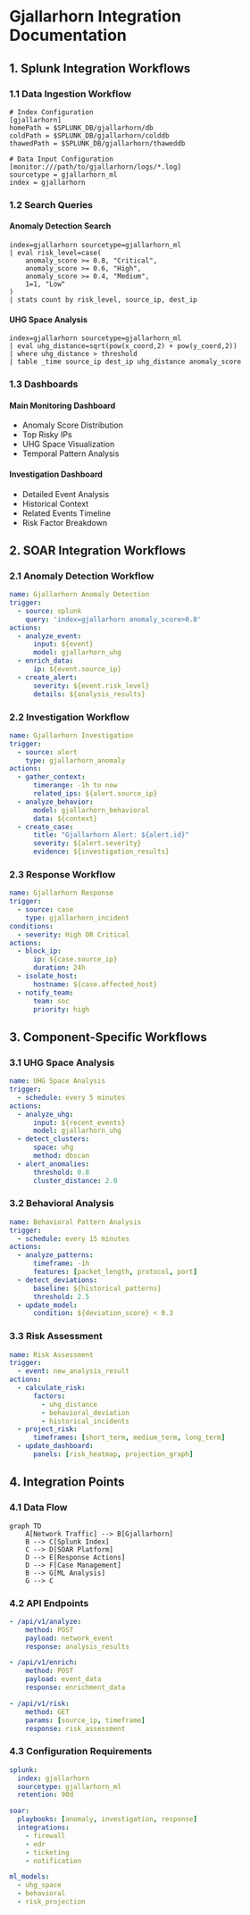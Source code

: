 # Gjallarhorn Integration Documentation

## 1. Splunk Integration Workflows

### 1.1 Data Ingestion Workflow
```splunk
# Index Configuration
[gjallarhorn]
homePath = $SPLUNK_DB/gjallarhorn/db
coldPath = $SPLUNK_DB/gjallarhorn/colddb
thawedPath = $SPLUNK_DB/gjallarhorn/thaweddb

# Data Input Configuration
[monitor:///path/to/gjallarhorn/logs/*.log]
sourcetype = gjallarhorn_ml
index = gjallarhorn
```

### 1.2 Search Queries

#### Anomaly Detection Search
```splunk
index=gjallarhorn sourcetype=gjallarhorn_ml 
| eval risk_level=case(
    anomaly_score >= 0.8, "Critical",
    anomaly_score >= 0.6, "High",
    anomaly_score >= 0.4, "Medium",
    1=1, "Low"
)
| stats count by risk_level, source_ip, dest_ip
```

#### UHG Space Analysis
```splunk
index=gjallarhorn sourcetype=gjallarhorn_ml 
| eval uhg_distance=sqrt(pow(x_coord,2) + pow(y_coord,2))
| where uhg_distance > threshold
| table _time source_ip dest_ip uhg_distance anomaly_score
```

### 1.3 Dashboards

#### Main Monitoring Dashboard
- Anomaly Score Distribution
- Top Risky IPs
- UHG Space Visualization
- Temporal Pattern Analysis

#### Investigation Dashboard
- Detailed Event Analysis
- Historical Context
- Related Events Timeline
- Risk Factor Breakdown

## 2. SOAR Integration Workflows

### 2.1 Anomaly Detection Workflow
```yaml
name: Gjallarhorn Anomaly Detection
trigger:
  - source: splunk
    query: 'index=gjallarhorn anomaly_score>0.8'
actions:
  - analyze_event:
      input: ${event}
      model: gjallarhorn_uhg
  - enrich_data:
      ip: ${event.source_ip}
  - create_alert:
      severity: ${event.risk_level}
      details: ${analysis_results}
```

### 2.2 Investigation Workflow
```yaml
name: Gjallarhorn Investigation
trigger:
  - source: alert
    type: gjallarhorn_anomaly
actions:
  - gather_context:
      timerange: -1h to now
      related_ips: ${alert.source_ip}
  - analyze_behavior:
      model: gjallarhorn_behavioral
      data: ${context}
  - create_case:
      title: "Gjallarhorn Alert: ${alert.id}"
      severity: ${alert.severity}
      evidence: ${investigation_results}
```

### 2.3 Response Workflow
```yaml
name: Gjallarhorn Response
trigger:
  - source: case
    type: gjallarhorn_incident
conditions:
  - severity: High OR Critical
actions:
  - block_ip:
      ip: ${case.source_ip}
      duration: 24h
  - isolate_host:
      hostname: ${case.affected_host}
  - notify_team:
      team: soc
      priority: high
```

## 3. Component-Specific Workflows

### 3.1 UHG Space Analysis
```yaml
name: UHG Space Analysis
trigger:
  - schedule: every 5 minutes
actions:
  - analyze_uhg:
      input: ${recent_events}
      model: gjallarhorn_uhg
  - detect_clusters:
      space: uhg
      method: dbscan
  - alert_anomalies:
      threshold: 0.8
      cluster_distance: 2.0
```

### 3.2 Behavioral Analysis
```yaml
name: Behavioral Pattern Analysis
trigger:
  - schedule: every 15 minutes
actions:
  - analyze_patterns:
      timeframe: -1h
      features: [packet_length, protocol, port]
  - detect_deviations:
      baseline: ${historical_patterns}
      threshold: 2.5
  - update_model:
      condition: ${deviation_score} < 0.3
```

### 3.3 Risk Assessment
```yaml
name: Risk Assessment
trigger:
  - event: new_analysis_result
actions:
  - calculate_risk:
      factors:
        - uhg_distance
        - behavioral_deviation
        - historical_incidents
  - project_risk:
      timeframes: [short_term, medium_term, long_term]
  - update_dashboard:
      panels: [risk_heatmap, projection_graph]
```

## 4. Integration Points

### 4.1 Data Flow
```mermaid
graph TD
    A[Network Traffic] --> B[Gjallarhorn]
    B --> C[Splunk Index]
    C --> D[SOAR Platform]
    D --> E[Response Actions]
    D --> F[Case Management]
    B --> G[ML Analysis]
    G --> C
```

### 4.2 API Endpoints
```yaml
- /api/v1/analyze:
    method: POST
    payload: network_event
    response: analysis_results

- /api/v1/enrich:
    method: POST
    payload: event_data
    response: enrichment_data

- /api/v1/risk:
    method: GET
    params: [source_ip, timeframe]
    response: risk_assessment
```

### 4.3 Configuration Requirements
```yaml
splunk:
  index: gjallarhorn
  sourcetype: gjallarhorn_ml
  retention: 90d

soar:
  playbooks: [anomaly, investigation, response]
  integrations:
    - firewall
    - edr
    - ticketing
    - notification

ml_models:
  - uhg_space
  - behavioral
  - risk_projection
``` 